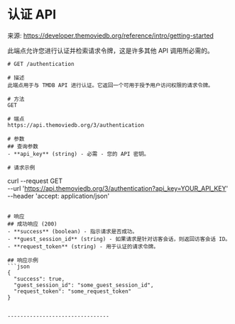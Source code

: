 # 认证 API

来源: https://developer.themoviedb.org/reference/intro/getting-started

此端点允许您进行认证并检索请求令牌，这是许多其他 API 调用所必需的。

```APIDOC
# GET /authentication

# 描述
此端点用于与 TMDB API 进行认证。它返回一个可用于授予用户访问权限的请求令牌。

# 方法
GET

# 端点
https://api.themoviedb.org/3/authentication

# 参数
## 查询参数
- **api_key** (string) - 必需 - 您的 API 密钥。

# 请求示例
```
curl --request GET \
     --url 'https://api.themoviedb.org/3/authentication?api_key=YOUR_API_KEY' \
     --header 'accept: application/json'
```

# 响应
## 成功响应 (200)
- **success** (boolean) - 指示请求是否成功。
- **guest_session_id** (string) - 如果请求是针对访客会话，则返回访客会话 ID。
- **request_token** (string) - 用于认证的请求令牌。

## 响应示例
```json
{
  "success": true,
  "guest_session_id": "some_guest_session_id",
  "request_token": "some_request_token"
}
```
```

--------------------------------
